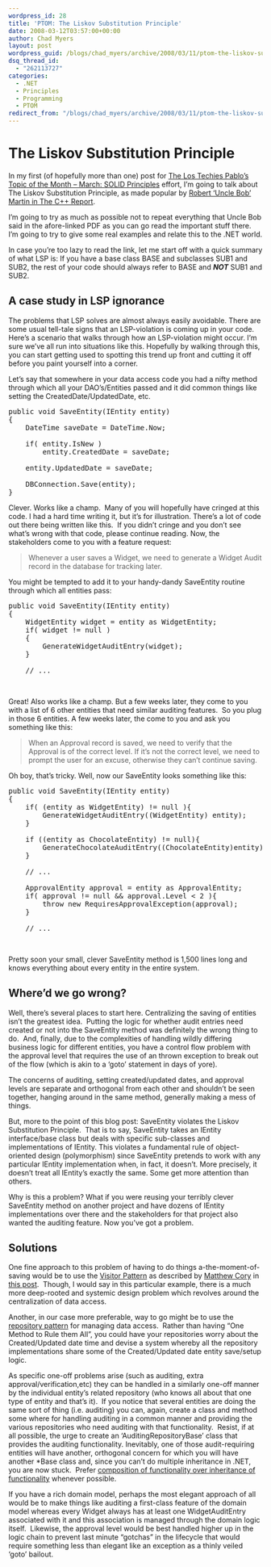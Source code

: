 ```yaml
---
wordpress_id: 28
title: 'PTOM: The Liskov Substitution Principle'
date: 2008-03-12T03:57:00+00:00
author: Chad Myers
layout: post
wordpress_guid: /blogs/chad_myers/archive/2008/03/11/ptom-the-liskov-substitution-principle.aspx
dsq_thread_id:
  - "262113727"
categories:
  - .NET
  - Principles
  - Programming
  - PTOM
redirect_from: "/blogs/chad_myers/archive/2008/03/11/ptom-the-liskov-substitution-principle.aspx/"
---
```

# The Liskov Substitution Principle

In my first (of hopefully more than one) post for [The Los Techies Pablo&#8217;s Topic of the Month &#8211; March: SOLID Principles](https://lostechies.com/blogs/chad_myers/archive/2008/03/07/pablo-s-topic-of-the-month-march-solid-principles.aspx) effort, I&#8217;m going to talk about The Liskov Substitution Principle, as made popular by [Robert &#8216;Uncle Bob&#8217; Martin in The C++ Report](http://www.objectmentor.com/resources/articles/lsp.pdf).

I&#8217;m going to try as much as possible not to repeat everything that Uncle Bob said in the afore-linked PDF as you can go read the important stuff there. I&#8217;m going to try to give some real examples and relate this to the .NET world.

In case you&#8217;re too lazy to read the link, let me start off with a quick summary of what LSP is: If you have a base class BASE and subclasses SUB1 and SUB2, the rest of your code should always refer to BASE and **_NOT_** SUB1 and SUB2.

## A case study in LSP ignorance

The problems that LSP solves are almost always easily avoidable. There are some usual tell-tale signs that an LSP-violation is coming up in your code. Here&#8217;s a scenario that walks through how an LSP-violation might occur. I&#8217;m sure we&#8217;ve all run into situations like this. Hopefully by walking through this, you can start getting used to spotting this trend up front and cutting it off before you paint yourself into a corner.

Let&#8217;s say that somewhere in your data access code you had a nifty method through which all your DAO&#8217;s/Entities passed and it did common things like setting the CreatedDate/UpdatedDate, etc.

<pre><span>public</span> <span>void</span> SaveEntity(<span>IEntity</span> entity)<br />{<br />    <span>DateTime</span> saveDate = <span>DateTime</span>.Now;<br />    <br />    <span>if</span>( entity.IsNew )<br />        entity.CreatedDate = saveDate;<br /><br />    entity.UpdatedDate = saveDate;<br /><br />    DBConnection.Save(entity);<br />}</pre>

[](http://11011.net/software/vspaste)

Clever. Works like a champ.&nbsp; Many of you will hopefully have cringed at this code. I had a hard time writing it, but it&#8217;s for illustration. There&#8217;s a lot of code out there being written like this.&nbsp; If you didn&#8217;t cringe and you don&#8217;t see what&#8217;s wrong with that code, please continue reading. Now, the stakeholders come to you with a feature request:

> Whenever a user saves a Widget, we need to generate a Widget Audit record in the database for tracking later.

You might be tempted to add it to your handy-dandy SaveEntity routine through which all entities pass:

<pre><span>public</span> <span>void</span> SaveEntity(<span>IEntity</span> entity)<br />{<br />    <span>WidgetEntity</span> widget = entity <span>as</span> <span>WidgetEntity</span>;<br />    <span>if</span>( widget != <span>null</span> )<br />    {<br />        GenerateWidgetAuditEntry(widget);<br />    }<br /><br />    <span>// ...</span></pre>

&nbsp;

Great! Also works like a champ. But a few weeks later, they come to you with a list of 6 other entities that need similar auditing features.&nbsp; So you plug in those 6 entities. A few weeks later, the come to you and ask you something like this:

> When an Approval record is saved, we need to verify that the Approval is of the correct level. If it&#8217;s not the correct level, we need to prompt the user for an excuse, otherwise they can&#8217;t continue saving.

Oh boy, that&#8217;s tricky. Well, now our SaveEntity looks something like this:

<pre><span>public</span> <span>void</span> SaveEntity(<span>IEntity</span> entity)<br />{<br />    <span>if</span>( (entity <span>as</span> <span>WidgetEntity</span>) != <span>null</span> ){<br />        GenerateWidgetAuditEntry((<span>WidgetEntity</span>) entity);<br />    }<br /><br />    <span>if</span> ((entity <span>as</span> ChocolateEntity) != <span>null</span>){<br />        GenerateChocolateAuditEntry((ChocolateEntity)entity);<br />    }<br /><br />    <span>// ...<br /><br /></span>    ApprovalEntity approval = entity <span>as</span> ApprovalEntity;<br />    <span>if</span>( approval != <span>null</span> && approval.Level &lt; 2 ){<br />        <span>throw</span> <span>new</span> RequiresApprovalException(approval);<br />    }<br /><br />    <span>// ...</span></pre>

[](http://11011.net/software/vspaste)&nbsp;

Pretty soon your small, clever SaveEntity method is 1,500 lines long and knows everything about every entity in the entire system.

## Where&#8217;d we go wrong?

Well, there&#8217;s several places to start here. Centralizing the saving of entities isn&#8217;t the greatest idea.&nbsp; Putting the logic for whether audit entries need created or not into the SaveEntity method was definitely the wrong thing to do.&nbsp; And, finally, due to the complexities of handling wildly differing business logic for different entities, you have a control flow problem with the approval level that requires the use of an thrown exception to break out of the flow (which is akin to a &#8216;goto&#8217; statement in days of yore).

The concerns of auditing, setting created/updated dates, and approval levels are separate and orthogonal from each other and shouldn&#8217;t be seen together, hanging around in the same method, generally making a mess of things.&nbsp; 

But, more to the point of this blog post: SaveEntity violates the Liskov Substitution Principle.&nbsp; That is to say, SaveEntity takes an IEntity interface/base class but deals with specific sub-classes and implementations of IEntity. This violates a fundamental rule of object-oriented design (polymorphism) since SaveEntity pretends to work with any particular IEntity implementation when, in fact, it doesn&#8217;t. More precisely, it doesn&#8217;t treat all IEntity&#8217;s exactly the same. Some get more attention than others.

Why is this a problem? What if you were reusing your terribly clever SaveEntity method on another project and have dozens of IEntity implementations over there and the stakeholders for that project also wanted the auditing feature. Now you&#8217;ve got a problem.

## Solutions

One fine approach to this problem of having to do things a-the-moment-of-saving would be to use the [Visitor Pattern](http://en.wikipedia.org/wiki/Visitor_pattern) as described by [Matthew Cory](http://chocolatefordogs.com) in [this post](http://chocolatefordogs.com/2008/01/25/visitor-pattern-one-fix-for-lsp-violations/).&nbsp; Though, I would say in this particular example, there is a much more deep-rooted and systemic design problem which revolves around the centralization of data access.

Another, in our case more preferable, way to go might be to use the [repository pattern](http://martinfowler.com/eaaCatalog/repository.html) for managing data access.&nbsp; Rather than having &#8220;One Method to Rule them All&#8221;, you could have your repositories worry about the Created/Updated date time and devise a system whereby all the repository implementations share some of the Created/Updated date entity save/setup logic.

As specific one-off problems arise (such as auditing, extra approval/verification,etc) they can be handled in a similarly one-off manner by the individual entity&#8217;s related repository (who knows all about that one type of entity and that&#8217;s it).&nbsp; If you notice that several entities are doing the same sort of thing (i.e. auditing) you can, again, create a class and method some where for handling auditing in a common manner and providing the various repositories who need auditing with that functionality.&nbsp; Resist, if at all possible, the urge to create an &#8216;AuditingRepositoryBase&#8217; class that provides the auditing functionality. Inevitably, one of those audit-requiring entities will have another, orthogonal concern for which you will have another *Base class and, since you can&#8217;t do multiple inheritance in .NET, you are now stuck.&nbsp; Prefer [composition of functionality over inheritance of functionality](http://www.artima.com/lejava/articles/designprinciples4.html) whenever possible.

If you have a rich domain model, perhaps the most elegant approach of all would be to make things like auditing a first-class feature of the domain model whereas every Widget always has at least one WidgetAuditEntry associated with it and this association is managed through the domain logic itself.&nbsp; Likewise, the approval level would be best handled higher up in the logic chain to prevent last minute &#8220;gotchas&#8221; in the lifecycle that would require something less than elegant like an exception as a thinly veiled &#8216;goto&#8217; bailout.